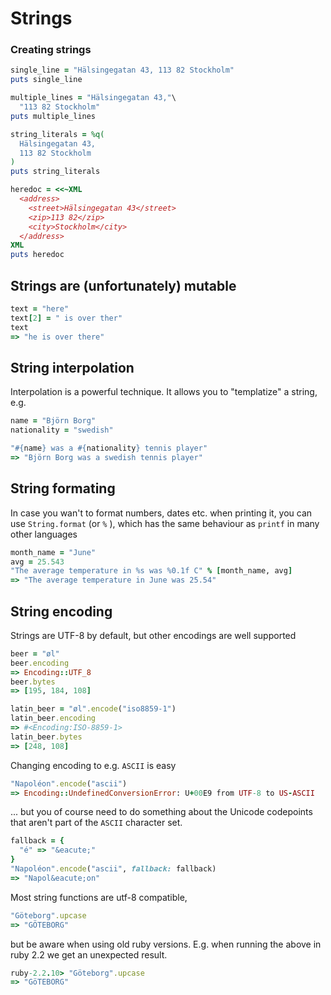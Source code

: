# Strings

### Creating strings

```ruby
single_line = "Hälsingegatan 43, 113 82 Stockholm"
puts single_line

multiple_lines = "Hälsingegatan 43,"\
  "113 82 Stockholm"
puts multiple_lines

string_literals = %q(
  Hälsingegatan 43,
  113 82 Stockholm
)
puts string_literals

heredoc = <<~XML
  <address>
    <street>Hälsingegatan 43</street>
    <zip>113 82</zip>
    <city>Stockholm</city>
  </address>
XML
puts heredoc
```

## Strings are (unfortunately) mutable

```ruby
text = "here"
text[2] = " is over ther"
text
=> "he is over there"
```

## String interpolation

Interpolation is a powerful technique. It allows you to "templatize" a string, e.g.

```ruby
name = "Björn Borg"
nationality = "swedish"

"#{name} was a #{nationality} tennis player"
=> "Björn Borg was a swedish tennis player"
```

## String formating

In case you wan't to format numbers, dates etc. when printing it, you can use `String.format` (or `%` ), which has the same behaviour as `printf` in many other languages

```ruby
month_name = "June"
avg = 25.543
"The average temperature in %s was %0.1f C" % [month_name, avg]
=> "The average temperature in June was 25.54"
```

## String encoding

Strings are UTF-8 by default, but other encodings are well supported

```ruby
beer = "øl"
beer.encoding
=> Encoding::UTF_8
beer.bytes
=> [195, 184, 108]

latin_beer = "øl".encode("iso8859-1")
latin_beer.encoding
=> #<Encoding:ISO-8859-1>
latin_beer.bytes
=> [248, 108]
```

Changing encoding to e.g. `ASCII` is easy

```ruby
"Napoléon".encode("ascii")
=> Encoding::UndefinedConversionError: U+00E9 from UTF-8 to US-ASCII
```

... but you of course need to do something about the Unicode codepoints that aren't part of the `ASCII` character set.

```ruby
fallback = {
  "é" => "&eacute;"
}
"Napoléon".encode("ascii", fallback: fallback)
=> "Napol&eacute;on"
```

Most string functions are utf-8 compatible,

```ruby
"Göteborg".upcase
=> "GÖTEBORG"
```

but be aware when using old ruby versions. E.g. when running the above in ruby 2.2 we get an unexpected result.

```ruby
ruby-2.2.10> "Göteborg".upcase
=> "GöTEBORG"
```

